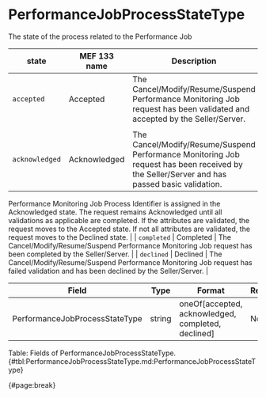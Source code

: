 <!--
    ATTENTION: This file was generated via gradle!
               Do NOT manually edit this file! Any such changes will be overwritten!
-->

# PerformanceJobProcessStateType

The state of the process related to the Performance Job

| state          | MEF 133 name | Description                                                                                                                                                                                                                                                                                                                                                                                                                                                                               |
| -------------- | ------------ | ----------------------------------------------------------------------------------------------------------------------------------------------------------------------------------------------------------------------------------------------------------------------------------------------------------------------------------------------------------------------------------------------------------------------------------------------------------------------------------------- |
| `accepted`     | Accepted     | The Cancel/Modify/Resume/Suspend Performance Monitoring Job request has been validated and accepted by the Seller/Server.
                                                                                                                                                                                                                                                                                                                                                                |
| `acknowledged` | Acknowledged | The Cancel/Modify/Resume/Suspend Performance Monitoring Job request has been received by the Seller/Server and has passed basic validation.
Performance Monitoring Job Process Identifier is assigned in the Acknowledged state.
The request remains Acknowledged until all validations as applicable are completed.
If the attributes are validated, the request moves to the Accepted state.
If not all attributes are validated, the request moves to the Declined state.
|
| `completed`    | Completed    | The Cancel/Modify/Resume/Suspend Performance Monitoring Job request has been completed by the Seller/Server.
                                                                                                                                                                                                                                                                                                                                                                             |
| `declined`     | Declined     | The Cancel/Modify/Resume/Suspend Performance Monitoring Job request has failed validation and has been declined by the Seller/Server.
                                                                                                                                                                                                                                                                                                                                                        |

| Field | Type | Format | Required |
| ------- | ------- | ------- | --- |
| PerformanceJobProcessStateType | string | oneOf[accepted, acknowledged, completed, declined] | No |

Table: Fields of PerformanceJobProcessStateType. {#tbl:PerformanceJobProcessStateType.md:PerformanceJobProcessStateType}

{#page:break}
